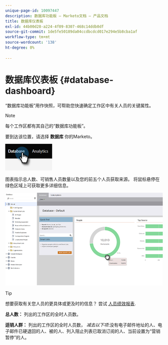 ```yaml
---
unique-page-id: 10097447
description: 数据库功能板 — Marketo文档 — 产品文档
title: 数据库仪表板
exl-id: 44b00d28-a224-4f09-8307-468c14ddb0df
source-git-commit: 1de5fe50189da04ccdbcdcd017e294e5b8cba1af
workflow-type: tm+mt
source-wordcount: '138'
ht-degree: 0%

---
```


# 数据库仪表板 {#database-dashboard}

“数据库功能板”用作快照，可帮助您快速确定工作区中有关人员的关键属性。

>[!NOTE]
>
>每个工作区都有其自己的“数据库功能板”。

要到达该位置，请选择 **数据库** 你的Marketo。

![](assets/database-dashboard-1.png)

图表指示总人数、可销售人员数量以及您的前五个人员获取来源。 将鼠标悬停在绿色区域上可获取更多详细信息。

![](assets/database-dashboard-2.png)

>[!TIP]
>
>想要获取有关您人员的更具体或更及时的信息？ 尝试 [人员绩效报表](/help/marketo/product-docs/reporting/basic-reporting/report-types/people-performance-report.md).

**总人数：** 列出的工作区的全时人员数。

**适销人群：** 列出的工作区的全时人员数， _减去以下项_:没有电子邮件地址的人、电子邮件已硬退回的人、被的人、列入阻止列表已取消订阅的人、当前设置为“营销暂停”的人。
